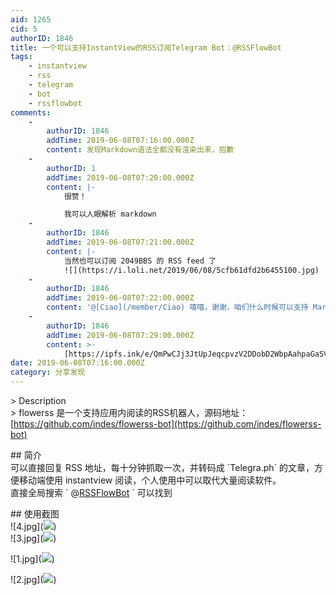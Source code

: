 ```yaml
---
aid: 1265
cid: 5
authorID: 1846
title: 一个可以支持InstantView的RSS订阅Telegram Bot：@RSSFlowBot
tags:
    - instantview
    - rss
    - telegram
    - bot
    - rssflowbot
comments:
    -
        authorID: 1846
        addTime: 2019-06-08T07:16:00.000Z
        content: 发现Markdown语法全都没有渲染出来，抱歉
    -
        authorID: 1
        addTime: 2019-06-08T07:20:00.000Z
        content: |-
            很赞！

            我可以人眼解析 markdown
    -
        authorID: 1846
        addTime: 2019-06-08T07:21:00.000Z
        content: |-
            当然也可以订阅 2049BBS 的 RSS feed 了  
            ![](https://i.loli.net/2019/06/08/5cfb61dfd2b6455100.jpg)
    -
        authorID: 1846
        addTime: 2019-06-08T07:22:00.000Z
        content: '@[Ciao](/member/Ciao) 嘻嘻，谢谢，咱们什么时候可以支持 Markdown 呀'
    -
        authorID: 1846
        addTime: 2019-06-08T07:29:00.000Z
        content: >-
            [https://ipfs.ink/e/QmPwCJj3JtUpJeqcpvzV2DDobD2WbpAahpaGaSV9JiG93g](https://ipfs.ink/e/QmPwCJj3JtUpJeqcpvzV2DDobD2WbpAahpaGaSV9JiG93g)
date: 2019-06-08T07:16:00.000Z
category: 分享发现
---
```


\> Description  
\> flowerss 是一个支持应用内阅读的RSS机器人，源码地址：[https://github.com/indes/flowerss-bot](https://github.com/indes/flowerss-bot)

\## 简介  
可以直接回复 RSS 地址，每十分钟抓取一次，并转码成 \`Telegra.ph\` 的文章，方便移动端使用 instantview 阅读，个人使用中可以取代大量阅读软件。  
直接全局搜索 \` @[RSSFlowBot](/member/RSSFlowBot) \` 可以找到

\## 使用截图  
!\[4.jpg\](![](https://i.loli.net/2019/06/08/5cfb60063136229574.jpg))  
!\[3.jpg\](![](https://i.loli.net/2019/06/08/5cfb600626dd464174.jpg))

!\[1.jpg\](![](https://i.loli.net/2019/06/08/5cfb600521ec458457.jpg))

!\[2.jpg\](![](https://i.loli.net/2019/06/08/5cfb6005d372e10086.jpg))
